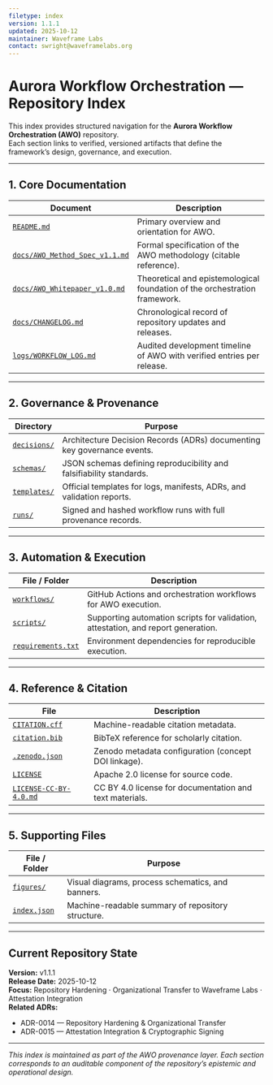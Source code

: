```yaml
---
filetype: index
version: 1.1.1
updated: 2025-10-12
maintainer: Waveframe Labs
contact: swright@waveframelabs.org
---
```


# Aurora Workflow Orchestration — Repository Index

This index provides structured navigation for the **Aurora Workflow Orchestration (AWO)** repository.  
Each section links to verified, versioned artifacts that define the framework’s design, governance, and execution.

---

## 1. Core Documentation

| Document | Description |
|-----------|--------------|
| [`README.md`](../README.md) | Primary overview and orientation for AWO. |
| [`docs/AWO_Method_Spec_v1.1.md`](../docs/AWO_Method_Spec_v1.1.md) | Formal specification of the AWO methodology (citable reference). |
| [`docs/AWO_Whitepaper_v1.0.md`](../docs/AWO_Whitepaper_v1.0.md) | Theoretical and epistemological foundation of the orchestration framework. |
| [`docs/CHANGELOG.md`](../docs/CHANGELOG.md) | Chronological record of repository updates and releases. |
| [`logs/WORKFLOW_LOG.md`](../logs/WORKFLOW_LOG.md) | Audited development timeline of AWO with verified entries per release. |

---

## 2. Governance & Provenance

| Directory | Purpose |
|------------|----------|
| [`decisions/`](../decisions) | Architecture Decision Records (ADRs) documenting key governance events. |
| [`schemas/`](../schemas) | JSON schemas defining reproducibility and falsifiability standards. |
| [`templates/`](../templates) | Official templates for logs, manifests, ADRs, and validation reports. |
| [`runs/`](../runs) | Signed and hashed workflow runs with full provenance records. |

---

## 3. Automation & Execution

| File / Folder | Description |
|----------------|--------------|
| [`workflows/`](../workflows) | GitHub Actions and orchestration workflows for AWO execution. |
| [`scripts/`](../scripts) | Supporting automation scripts for validation, attestation, and report generation. |
| [`requirements.txt`](../requirements.txt) | Environment dependencies for reproducible execution. |

---

## 4. Reference & Citation

| File | Description |
|------|--------------|
| [`CITATION.cff`](../CITATION.cff) | Machine-readable citation metadata. |
| [`citation.bib`](../citation.bib) | BibTeX reference for scholarly citation. |
| [`.zenodo.json`](../.zenodo.json) | Zenodo metadata configuration (concept DOI linkage). |
| [`LICENSE`](../LICENSE) | Apache 2.0 license for source code. |
| [`LICENSE-CC-BY-4.0.md`](../LICENSE-CC-BY-4.0.md) | CC BY 4.0 license for documentation and text materials. |

---

## 5. Supporting Files

| File / Folder | Purpose |
|----------------|----------|
| [`figures/`](../figures) | Visual diagrams, process schematics, and banners. |  
| [`index.json`](../index.json) | Machine-readable summary of repository structure. |

---

## Current Repository State

**Version:** v1.1.1  
**Release Date:** 2025-10-12  
**Focus:** Repository Hardening · Organizational Transfer to Waveframe Labs · Attestation Integration  
**Related ADRs:**  
- ADR-0014 — Repository Hardening & Organizational Transfer  
- ADR-0015 — Attestation Integration & Cryptographic Signing  

---

*This index is maintained as part of the AWO provenance layer. Each section corresponds to an auditable component of the repository’s epistemic and operational design.*
